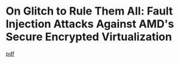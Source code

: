 # On Glitch to Rule Them All: Fault Injection Attacks Against AMD's Secure Encrypted Virtualization

[pdf](./[CCS%202021]%20One%20Glitch%20to%20Rule%20Them%20All%20Fault%20Injection%20Attacks%20Against%20AMD‘s%20Secure%20Encrypted%20Virtualization.pdf)
